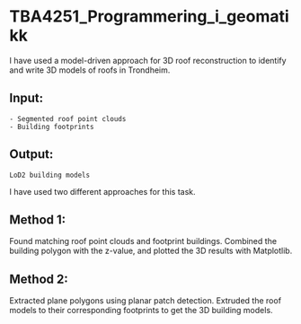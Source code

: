 # TBA4251_Programmering_i_geomatikk
I have used a model-driven approach for 3D roof reconstruction to identify and write 3D models of roofs in Trondheim.

## Input:
    - Segmented roof point clouds
    - Building footprints
## Output: 
    LoD2 building models

I have used two different approaches for this task.
## Method 1:
Found matching roof point clouds and footprint buildings. Combined the building polygon with the z-value, and plotted the 3D results with Matplotlib.

## Method 2:
Extracted plane polygons using planar patch detection. Extruded the roof models to their corresponding footprints to get the 3D building models. 
